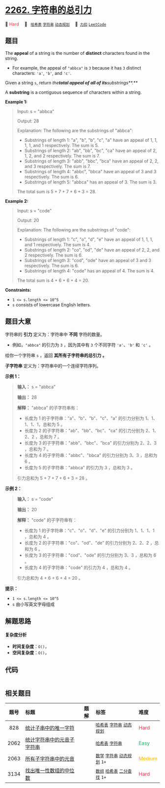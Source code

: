# [2262. 字符串的总引力](https://2xiao.github.io/leetcode-js/problem/2262.html)

🔴 <font color=#ff334b>Hard</font>&emsp; 🔖&ensp; [`哈希表`](/tag/hash-table.md) [`字符串`](/tag/string.md) [`动态规划`](/tag/dynamic-programming.md)&emsp; 🔗&ensp;[`力扣`](https://leetcode.cn/problems/total-appeal-of-a-string) [`LeetCode`](https://leetcode.com/problems/total-appeal-of-a-string)

## 题目

The **appeal** of a string is the number of **distinct** characters found in
the string.

  * For example, the appeal of `"abbca"` is `3` because it has `3` distinct characters: `'a'`, `'b'`, and `'c'`.

Given a string `s`, return _the**total appeal of all of its**substrings**.**_

A **substring** is a contiguous sequence of characters within a string.



**Example 1:**

> Input: s = "abbca"
> 
> Output: 28
> 
> Explanation: The following are the substrings of "abbca":
> - Substrings of length 1: "a", "b", "b", "c", "a" have an appeal of 1, 1, 1, 1, and 1 respectively. The sum is 5.
> - Substrings of length 2: "ab", "bb", "bc", "ca" have an appeal of 2, 1, 2, and 2 respectively. The sum is 7.
> - Substrings of length 3: "abb", "bbc", "bca" have an appeal of 2, 2, and 3 respectively. The sum is 7.
> - Substrings of length 4: "abbc", "bbca" have an appeal of 3 and 3 respectively. The sum is 6.
> - Substrings of length 5: "abbca" has an appeal of 3. The sum is 3.
> 
> The total sum is 5 + 7 + 7 + 6 + 3 = 28.

**Example 2:**

> Input: s = "code"
> 
> Output: 20
> 
> Explanation: The following are the substrings of "code":
> - Substrings of length 1: "c", "o", "d", "e" have an appeal of 1, 1, 1, and 1 respectively. The sum is 4.
> - Substrings of length 2: "co", "od", "de" have an appeal of 2, 2, and 2 respectively. The sum is 6.
> - Substrings of length 3: "cod", "ode" have an appeal of 3 and 3 respectively. The sum is 6.
> - Substrings of length 4: "code" has an appeal of 4. The sum is 4.
> 
> The total sum is 4 + 6 + 6 + 4 = 20.

**Constraints:**

  * `1 <= s.length <= 10^5`
  * `s` consists of lowercase English letters.


## 题目大意

字符串的 **引力** 定义为：字符串中 **不同** 字符的数量。

  * 例如，`"abbca"` 的引力为 `3` ，因为其中有 `3` 个不同字符 `'a'`、`'b'` 和 `'c'` 。

给你一个字符串 `s` ，返回 **其所有子字符串的总引力** **。**

**子字符串** 定义为：字符串中的一个连续字符序列。



**示例 1：**

> 
> 
> 
> 
> 
> **输入：** s = "abbca"
> 
> **输出：** 28
> 
> **解释：** "abbca" 的子字符串有：
> - 长度为 1 的子字符串："a"、"b"、"b"、"c"、"a" 的引力分别为 1、1、1、1、1，总和为 5 。
> - 长度为 2 的子字符串："ab"、"bb"、"bc"、"ca" 的引力分别为 2、1、2、2 ，总和为 7 。
> - 长度为 3 的子字符串："abb"、"bbc"、"bca" 的引力分别为 2、2、3 ，总和为 7 。
> - 长度为 4 的子字符串："abbc"、"bbca" 的引力分别为 3、3 ，总和为 6 。
> - 长度为 5 的子字符串："abbca" 的引力为 3 ，总和为 3 。
> 
> 引力总和为 5 + 7 + 7 + 6 + 3 = 28 。
> 
> 

**示例 2：**

> 
> 
> 
> 
> 
> **输入：** s = "code"
> 
> **输出：** 20
> 
> **解释：** "code" 的子字符串有：
> - 长度为 1 的子字符串："c"、"o"、"d"、"e" 的引力分别为 1、1、1、1 ，总和为 4 。
> - 长度为 2 的子字符串："co"、"od"、"de" 的引力分别为 2、2、2 ，总和为 6 。
> - 长度为 3 的子字符串："cod"、"ode" 的引力分别为 3、3 ，总和为 6 。
> - 长度为 4 的子字符串："code" 的引力为 4 ，总和为 4 。
> 
> 引力总和为 4 + 6 + 6 + 4 = 20 。
> 
> 



**提示：**

  * `1 <= s.length <= 10^5`
  * `s` 由小写英文字母组成


## 解题思路

#### 复杂度分析

- **时间复杂度**：`O()`，
- **空间复杂度**：`O()`，

## 代码

```javascript

```

## 相关题目

<!-- prettier-ignore -->
| 题号 | 标题 | 题解 | 标签 | 难度 |
| :------: | :------ | :------: | :------ | :------ |
| 828 | [统计子串中的唯一字符](https://leetcode.com/problems/count-unique-characters-of-all-substrings-of-a-given-string) |  |  [`哈希表`](/tag/hash-table.md) [`字符串`](/tag/string.md) [`动态规划`](/tag/dynamic-programming.md) | <font color=#ff334b>Hard</font> |
| 2062 | [统计字符串中的元音子字符串](https://leetcode.com/problems/count-vowel-substrings-of-a-string) |  |  [`哈希表`](/tag/hash-table.md) [`字符串`](/tag/string.md) | <font color=#15bd66>Easy</font> |
| 2063 | [所有子字符串中的元音](https://leetcode.com/problems/vowels-of-all-substrings) |  |  [`数学`](/tag/math.md) [`字符串`](/tag/string.md) [`动态规划`](/tag/dynamic-programming.md) `1+` | <font color=#ffb800>Medium</font> |
| 3134 | [找出唯一性数组的中位数](https://leetcode.com/problems/find-the-median-of-the-uniqueness-array) |  |  [`数组`](/tag/array.md) [`哈希表`](/tag/hash-table.md) [`二分查找`](/tag/binary-search.md) `1+` | <font color=#ff334b>Hard</font> |